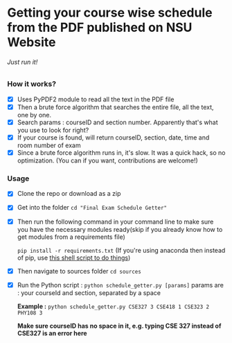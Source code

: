 # Getting your course wise schedule from the PDF published on NSU Website
###### Just run it!

### How it works?

- [x] Uses PyPDF2 module to read all the text in the PDF file
- [x] Then a brute force algorithm that searches the entire file, all the text, one by one.
- [x] Search params : courseID and section number. Apparently that's what you use to look for right?
- [x] If your course is found, will return courseID, section, date, time and room number of exam
- [x] Since a brute force algorithm runs in, it's slow. It was a quick hack, so no optimization. (You can if you want,
    contributions are welcome!)

### Usage

- [x] Clone the repo or download as a zip
- [x] Get into the folder
    `cd "Final Exam Schedule Getter" `
- [x] Then run the following command in your command line to make sure you have the necessary modules ready(skip if you
    already know how to get modules from a requirements file)

    `pip install -r requirements.txt`
     (If you're using anaconda then instead of pip,
     use [this shell script to do things](https://gist.github.com/ShawonAshraf/1ee95026b80838d3f51776a5bdfcd2d4))

- [x] Then navigate to sources folder
    `cd sources`

- [x] Run the Python script :
    `python schedule_getter.py [params]`
    params are : your courseId and section, separated by a space

    __Example :__
    `python schedule_getter.py CSE327 3 CSE418 1 CSE323 2 PHY108 3`

    **Make sure courseID has no space in it, e.g. typing CSE 327 instead of CSE327 is an error here**
